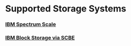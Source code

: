 # Supported Storage Systems 

### [IBM Spectrum Scale](ibm-spectrum-scale.md)

### [IBM Block Storage via SCBE](ibm-block-storage-via-scbe.md)